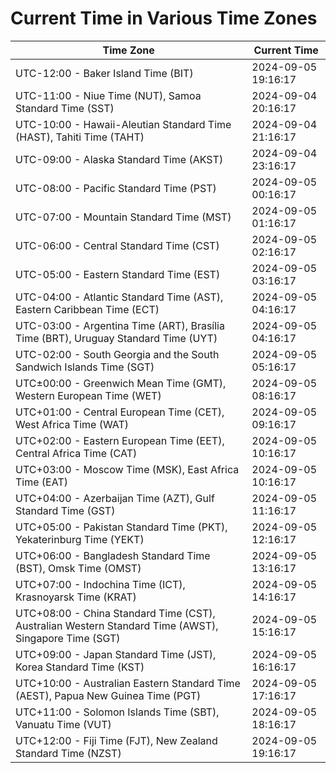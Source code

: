 # Current Time in Various Time Zones

| Time Zone | Current Time |
|-----------|--------------|
| UTC-12:00 - Baker Island Time (BIT) | 2024-09-05 19:16:17 |
| UTC-11:00 - Niue Time (NUT), Samoa Standard Time (SST) | 2024-09-04 20:16:17 |
| UTC-10:00 - Hawaii-Aleutian Standard Time (HAST), Tahiti Time (TAHT) | 2024-09-04 21:16:17 |
| UTC-09:00 - Alaska Standard Time (AKST) | 2024-09-04 23:16:17 |
| UTC-08:00 - Pacific Standard Time (PST) | 2024-09-05 00:16:17 |
| UTC-07:00 - Mountain Standard Time (MST) | 2024-09-05 01:16:17 |
| UTC-06:00 - Central Standard Time (CST) | 2024-09-05 02:16:17 |
| UTC-05:00 - Eastern Standard Time (EST) | 2024-09-05 03:16:17 |
| UTC-04:00 - Atlantic Standard Time (AST), Eastern Caribbean Time (ECT) | 2024-09-05 04:16:17 |
| UTC-03:00 - Argentina Time (ART), Brasília Time (BRT), Uruguay Standard Time (UYT) | 2024-09-05 04:16:17 |
| UTC-02:00 - South Georgia and the South Sandwich Islands Time (SGT) | 2024-09-05 05:16:17 |
| UTC±00:00 - Greenwich Mean Time (GMT), Western European Time (WET) | 2024-09-05 08:16:17 |
| UTC+01:00 - Central European Time (CET), West Africa Time (WAT) | 2024-09-05 09:16:17 |
| UTC+02:00 - Eastern European Time (EET), Central Africa Time (CAT) | 2024-09-05 10:16:17 |
| UTC+03:00 - Moscow Time (MSK), East Africa Time (EAT) | 2024-09-05 10:16:17 |
| UTC+04:00 - Azerbaijan Time (AZT), Gulf Standard Time (GST) | 2024-09-05 11:16:17 |
| UTC+05:00 - Pakistan Standard Time (PKT), Yekaterinburg Time (YEKT) | 2024-09-05 12:16:17 |
| UTC+06:00 - Bangladesh Standard Time (BST), Omsk Time (OMST) | 2024-09-05 13:16:17 |
| UTC+07:00 - Indochina Time (ICT), Krasnoyarsk Time (KRAT) | 2024-09-05 14:16:17 |
| UTC+08:00 - China Standard Time (CST), Australian Western Standard Time (AWST), Singapore Time (SGT) | 2024-09-05 15:16:17 |
| UTC+09:00 - Japan Standard Time (JST), Korea Standard Time (KST) | 2024-09-05 16:16:17 |
| UTC+10:00 - Australian Eastern Standard Time (AEST), Papua New Guinea Time (PGT) | 2024-09-05 17:16:17 |
| UTC+11:00 - Solomon Islands Time (SBT), Vanuatu Time (VUT) | 2024-09-05 18:16:17 |
| UTC+12:00 - Fiji Time (FJT), New Zealand Standard Time (NZST) | 2024-09-05 19:16:17 |
